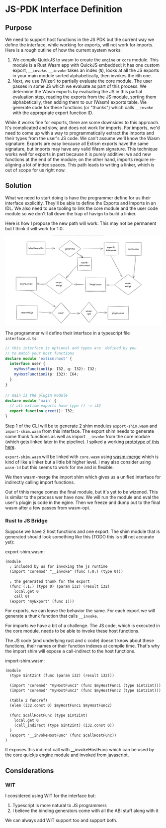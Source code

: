 # JS-PDK Interface Definition

## Purpose

We need to support host functions in the JS PDK but the current way we define
the interface, while working for exports, will not work for imports. Here is a rough
outline of how the current system works:

1. We compile QuickJS to wasm to create the `engine` or `core` module. This
   module is a Rust Wasm app with QuickJS embedded; it has one custom export,
   `__invoke`. `__invoke` takes an index (`N`), looks at all the JS exports
   in your main module sorted alphabetically, then invokes the `N`th one.
2. Next, we use [Wizer] to partially evaluate the core module. The user passes
   in some JS which we evaluate as part of this process. We determine the Wasm
   exports by evaluating the JS in this partial evaluation step, reading the
   exports from the JS module, sorting them alphabetically, then adding them to
   our (Wasm) exports table. We generate code for these functions (or "thunks")
   which calls `__invoke` with the appropriate export function ID.

While it works fine for exports, there are some downsides to this approach.
It's complicated and slow, and does not work for imports. For imports, we'd
need to come up with a way to programmatically extract the imports and their
types from the user's JS code. We can't assume we'll know the Wasm signature.
Exports are easy because all Extism exports have the same signature, but
imports may have any valid Wasm signature. This technique works well for
exports in part because it is purely additive: we add new functions at the end
of the module; on the other hand, imports require re-aligning a lot of index
spaces. This path leads to writing a linker, which is out of scope for us right
now.

## Solution

What we need to start doing is have the programmer define for us their interface explicitly. They'll be able to
define the Exports and Imports in an IDL. We also need to use tooling to link the 
core module and the user code module so we don't fall down the trap of havign to build a linker.

Here is how I propose the new path will work. This may not be permanent but I think 
it will work for 1.0:

![js pdk pipeline](content/009-js-pdk-pipeline.png)

The programmer will define their interface in a typescript file `interface.d.ts`:

```typescript
// this interface is optional and types are  defined by you
// to match your host functions
declare module 'extism:host' {
  interface user {
    myHostFunction1(p: I32, q: I32): I32;
    myHostFunction2(p: I32): I64;
  }
}

// main is the plugin module
declare module 'main' {
  // all extism exports have type () -> i32
  export function greet(): I32;
}
```

Step 1 of the CLI will be to generate 2 shim modules `export-shim.wasm` and `import-shim.wasm` from this interface.
The export shim needs to generate some thunk functions as well as import `__invoke` from the core module (which gets
linked later in the pipeline). I spiked a working [prototype of this here](https://gist.github.com/bhelx/41fba8959fe7738a23cd750983341216).

`export-shim.wasm` will be linked with `core.wasm` using [wasm-merge](https://github.com/WebAssembly/binaryen#wasm-merge)
which is kind of like a linker but a little bit higher level. I may also consider using `wasm-ld`
but this seems to work for me and is flexible.

We then wasm-merge the import shim which gives us a unified interface for indirectly calling import functions.

Out of thhis merge comes the final module, but it's yet to be wizened. This is similar to the process
wer have now. We will run the module and eval the user's plugin js code in the egine. Then we freeze
and dump out to the final wasm after a few passes from wasm-opt.

### Rust to JS Bridge

Suppose we have 2 host functions and one export. The shim module that is generated
should look something like this (TODO this is still not accurate yet):

export-shim.wasm:

```wat
(module
  ; included by us for invoking the js runtime
  (import "coremod" "__invoke" (func (;0;) (type 0)))

  ; the generated thunk for the export
  (func (;1;) (type 0) (param i32) (result i32)
    local.get 0
    call 0)
  (export "myExport" (func 1)))
```

For exports, we can leave the behavior the same. For each export we will generate
a thunk function that calls `__invoke`.

For imports we have a bit of a challenge. The JS code, which is executed in the core
module, needs to be able to invoke these host functions.

The JS code (and underlying rust and c code) doesn't know about these functions, their names or their function
indexes at compile time. That's why the import shim will expose a call-indirect to the host functions.

import-shim.wasm:

```wat
(module
  (type $int2int (func (param i32) (result i32)))

  (import "coremod" "myHostFunc1" (func $myHostFunc1 (type $int2int)))
  (import "coremod" "myHostFunc2" (func $myHostFunc2 (type $int2int)))

  (table 2 funcref)
  (elem (i32.const 0) $myHostFunc1 $myHostFunc2)

  (func $callHostFunc (type $int2int)
    local.get 0
    (call_indirect (type $int2int) (i32.const 0))
  )
  (export "__invokeHostFunc" (func $callHostFunc))
)
```

It exposes this indirect call with __invokeHostFunc which can be used by the
core quickjs engine module and invoked from javascript.

## Considerations

### WIT

I considered using WIT for the interface but:

1. Typescript is more natural to JS programmers
2. I believe the binding generators come with all the ABI stuff along with it

We can always add WIT support too and support both.
